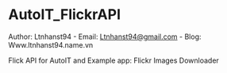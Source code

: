 # AutoIT_FlickrAPI
Author: Ltnhanst94 - Email:  Ltnhanst94@gmail.com - Blog:   Www.ltnhanst94.name.vn

Flick API for AutoIT and Example app: Flickr Images Downloader
